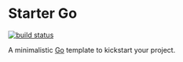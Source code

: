 # Starter Go

[![build status](https://img.shields.io/github/actions/workflow/status/threeal/starter-go/test.yml?style=flat-square)](https://github.com/threeal/starter-go/actions/workflows/test.yml)

A minimalistic [Go](https://go.dev/) template to kickstart your project.
